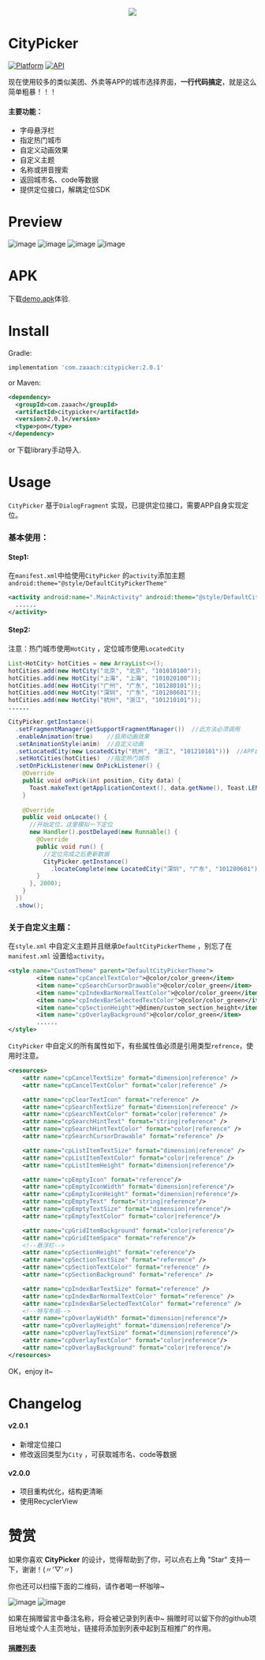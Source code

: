 <p align="center">
<img src="art/header.png">
</p>

# CityPicker

[![Platform](https://img.shields.io/badge/platform-android-green.svg)](http://developer.android.com/index.html) [![API](https://img.shields.io/badge/API-14%2B-yellow.svg?style=flat)](https://android-arsenal.com/api?level=14)

现在使用较多的类似美团、外卖等APP的城市选择界面，**一行代码搞定**，就是这么简单粗暴！！！

#### 主要功能：

-   字母悬浮栏
-   指定热门城市
-   自定义动画效果
-   自定义主题
-   名称或拼音搜索
-   返回城市名、code等数据
-   提供定位接口，解耦定位SDK

# Preview

![image](https://github.com/zaaach/CityPicker/raw/master/art/screen.gif) ![image](https://github.com/zaaach/CityPicker/raw/master/art/screen1.gif)
![image](https://github.com/zaaach/CityPicker/raw/master/art/screen2.gif) ![image](https://github.com/zaaach/CityPicker/raw/master/art/screen3.gif)

# APK

下载[demo.apk](https://github.com/zaaach/CityPicker/raw/master/art/demo.apk)体验.

# Install

Gradle:

```groovy
implementation 'com.zaaach:citypicker:2.0.1'
```

or Maven:

```xml
<dependency>
  <groupId>com.zaaach</groupId>
  <artifactId>citypicker</artifactId>
  <version>2.0.1</version>
  <type>pom</type>
</dependency>
```

or 下载library手动导入.

# Usage

`CityPicker` 基于`DialogFragment` 实现，已提供定位接口，需要APP自身实现定位。

### 基本使用：

#### Step1:

在`manifest.xml`中给使用`CityPicker` 的`activity`添加主题`android:theme="@style/DefaultCityPickerTheme"`

```xml
<activity android:name=".MainActivity" android:theme="@style/DefaultCityPickerTheme">
  ......
</activity>
```

#### Step2:

注意：热门城市使用`HotCity` ，定位城市使用`LocatedCity` 

```java
List<HotCity> hotCities = new ArrayList<>();
hotCities.add(new HotCity("北京", "北京", "101010100"));
hotCities.add(new HotCity("上海", "上海", "101020100"));
hotCities.add(new HotCity("广州", "广东", "101280101"));
hotCities.add(new HotCity("深圳", "广东", "101280601"));
hotCities.add(new HotCity("杭州", "浙江", "101210101"));
......

CityPicker.getInstance()
  .setFragmentManager(getSupportFragmentManager())	//此方法必须调用
  .enableAnimation(true)	//启用动画效果
  .setAnimationStyle(anim)	//自定义动画
  .setLocatedCity(new LocatedCity("杭州", "浙江", "101210101")))  //APP自身已定位的城市，默认为null（定位失败）
  .setHotCities(hotCities)	//指定热门城市
  .setOnPickListener(new OnPickListener() {
    @Override
    public void onPick(int position, City data) {
      Toast.makeText(getApplicationContext(), data.getName(), Toast.LENGTH_SHORT).show();
    }
      
    @Override
    public void onLocate() {
      //开始定位，这里模拟一下定位
      new Handler().postDelayed(new Runnable() {
        @Override
        public void run() {
          //定位完成之后更新数据
          CityPicker.getInstance()
            .locateComplete(new LocatedCity("深圳", "广东", "101280601"), LocateState.SUCCESS);
        }
      }, 2000);
    }
  })
  .show();
```

### 关于自定义主题：

在`style.xml` 中自定义主题并且继承`DefaultCityPickerTheme` ，别忘了在`manifest.xml` 设置给`activity`。

```xml
<style name="CustomTheme" parent="DefaultCityPickerTheme">
        <item name="cpCancelTextColor">@color/color_green</item>
        <item name="cpSearchCursorDrawable">@color/color_green</item>
        <item name="cpIndexBarNormalTextColor">@color/color_green</item>
        <item name="cpIndexBarSelectedTextColor">@color/color_green</item>
        <item name="cpSectionHeight">@dimen/custom_section_height</item>
        <item name="cpOverlayBackground">@color/color_green</item>
  		......
</style>
```

`CityPicker` 中自定义的所有属性如下，有些属性值必须是引用类型`refrence`，使用时注意。

```xml
<resources>
    <attr name="cpCancelTextSize" format="dimension|reference" />
    <attr name="cpCancelTextColor" format="color|reference" />

    <attr name="cpClearTextIcon" format="reference" />
    <attr name="cpSearchTextSize" format="dimension|reference" />
    <attr name="cpSearchTextColor" format="color|reference" />
    <attr name="cpSearchHintText" format="string|reference" />
    <attr name="cpSearchHintTextColor" format="color|reference" />
    <attr name="cpSearchCursorDrawable" format="reference" />

    <attr name="cpListItemTextSize" format="dimension|reference" />
    <attr name="cpListItemTextColor" format="color|reference" />
    <attr name="cpListItemHeight" format="dimension|reference"/>

    <attr name="cpEmptyIcon" format="reference"/>
    <attr name="cpEmptyIconWidth" format="dimension|reference"/>
    <attr name="cpEmptyIconHeight" format="dimension|reference"/>
    <attr name="cpEmptyText" format="string|reference"/>
    <attr name="cpEmptyTextSize" format="dimension|reference"/>
    <attr name="cpEmptyTextColor" format="color|reference"/>

    <attr name="cpGridItemBackground" format="color|reference"/>
    <attr name="cpGridItemSpace" format="reference"/>
	<!--悬浮栏-->
    <attr name="cpSectionHeight" format="reference"/>
    <attr name="cpSectionTextSize" format="reference" />
    <attr name="cpSectionTextColor" format="reference" />
    <attr name="cpSectionBackground" format="reference" />

    <attr name="cpIndexBarTextSize" format="reference" />
    <attr name="cpIndexBarNormalTextColor" format="reference" />
    <attr name="cpIndexBarSelectedTextColor" format="reference" />
	<!--特写布局-->
    <attr name="cpOverlayWidth" format="dimension|reference"/>
    <attr name="cpOverlayHeight" format="dimension|reference"/>
    <attr name="cpOverlayTextSize" format="dimension|reference"/>
    <attr name="cpOverlayTextColor" format="color|reference"/>
    <attr name="cpOverlayBackground" format="color|reference"/>
</resources>
```

OK，enjoy it~

# Changelog 

#### v2.0.1

-   新增定位接口
-   修改返回类型为`City` ，可获取城市名、code等数据

#### v2.0.0

-   项目重构优化，结构更清晰
-   使用RecyclerView

# 赞赏

如果你喜欢 **CityPicker** 的设计，觉得帮助到了你，可以点右上角 "Star" 支持一下，谢谢！(〃'▽'〃)

你也还可以扫描下面的二维码，请作者喝一杯咖啡~

![image](https://github.com/zaaach/CityPicker/raw/master/art/alipay.png) ![image](https://github.com/zaaach/CityPicker/raw/master/art/wxpay.png)

如果在捐赠留言中备注名称，将会被记录到列表中~ 捐赠时可以留下你的github项目地址或个人主页地址，链接将添加到列表中起到互相推广的作用。

#### [捐赠列表]( https://github.com/zaaach/CityPicker/raw/master/art/donationlist.md)